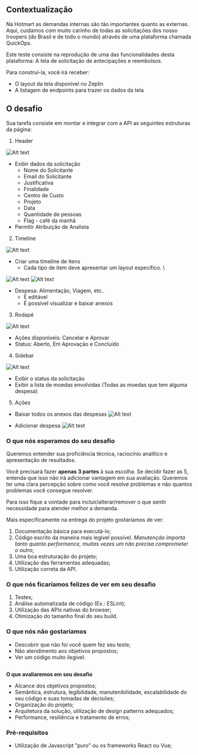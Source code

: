 ## **Contextualização**

Na Hotmart as demandas internas são tão importantes quanto as externas. Aqui, cuidamos com muito carinho de todas as solicitações dos nosso troopers (do Brasil e de todo o mundo) através de uma plataforma chamada QuickOps. 

Este teste consiste na reprodução de uma das funcionalidades desta plataforma: A tela de solicitação de antecipações e reembolsos.

Para construí-la, você irá receber:

*   O layout da tela disponível no Zeplin
*   A listagem de endpoints para trazer os dados da tela


## **O desafio**

Sua tarefa consiste em montar e integrar com a API as seguintes estruturas da página:

1. Header

![Alt text](assets/images/header.jpeg?raw=true "Header")

*   Exibir dados da solicitação
    *   Nome do Solicitante
    *   Email do Solicitante
    *   Justificativa
    *   Finalidade
    *   Centro de Custo
    *   Projeto
    *   Data
    *   Quantidade de pessoas
    *   Flag - café da manhã
*   Permitir Atribuição de Analista

2. Timeline

![Alt text](assets/images/timeline.jpeg?raw=true "Timeline")

*   Criar uma timeline de itens
    *   Cada tipo de item deve apresentar um layout específico. \


![Alt text](assets/images/item.jpeg?raw=true "Item")
![Alt text](assets/images/item-detail.jpeg?raw=true "Item Detail")

*   Despesa: Alimentação, Viagem, etc..
    *   É editável
    *   É possível visualizar e baixar anexos

3. Rodapé

![Alt text](assets/images/rodape.jpeg?raw=true "Rodapé")


*   Ações disponíveis: Cancelar e Aprovar
*   Status: Aberto, Em Aprovação e Concluído

4. Sidebar

![Alt text](assets/images/sidebar.jpeg?raw=true "Sidebar")

*   Exibir o status da solicitação
*   Exibir a lista de moedas envolvidas (Todas as moedas que tem alguma despesa)

5. Ações

*   Baixar todos os anexos das despesas
![Alt text](assets/images/barra-acoes.jpeg?raw=true "Barra Ações")

*   Adicionar despesa
![Alt text](assets/images/despesa.jpeg?raw=true "Adicionar Despesa")
	


### **O que nós esperamos do seu desafio**

Queremos entender sua proficiência técnica, raciocínio analítico e apresentação de resultados. 

Você precisará fazer **apenas** **3 partes** à sua escolha. Se decidir fazer as 5, entenda que isso não irá adicionar vantagem em sua avaliação. Queremos ter uma clara percepção sobre como você resolve problemas e não quantos problemas você consegue resolver.

Para isso fique a vontade para incluir/alterar/remover o que sentir necessidade para atender melhor a demanda.

Mais especificamente na entrega do projeto gostaríamos de ver:



1. Documentação básica para executá-lo;
2. Código escrito da maneira mais legível possível. _Manutenção importa tanto quanto performance, muitas vezes um não precisa comprometer o outro_;
3. Uma boa estruturação do projeto;
4. Utilização das ferramentas adequadas;
5. Utilização correta da API.


### **O que nós ficaríamos felizes de ver em seu desafio**



1. Testes;
2. Análise automatizada de código (Ex.: ESLint);
3. Utilização das APIs nativas do browser;
4. Otimização do tamanho final do seu build.


### **O que nós não gostaríamos**



*   Descobrir que não foi você quem fez seu teste;
*   Não atendimento aos objetivos propostos;
*   Ver um código muito ilegível.

## 
**O que avaliaremos em seu desafio**

*   Alcance dos objetivos propostos;
*   Semântica, estrutura, legibilidade, manutenibilidade, escalabilidade do seu código e suas tomadas de decisões;
*   Organização do projeto;
*   Arquitetura da solução, utilização de design patterns adequados;
*   Performance, resiliência e tratamento de erros;


### **Pré-requisitos**



*   Utilização de Javascript "puro" ou os frameworks React ou Vue;
